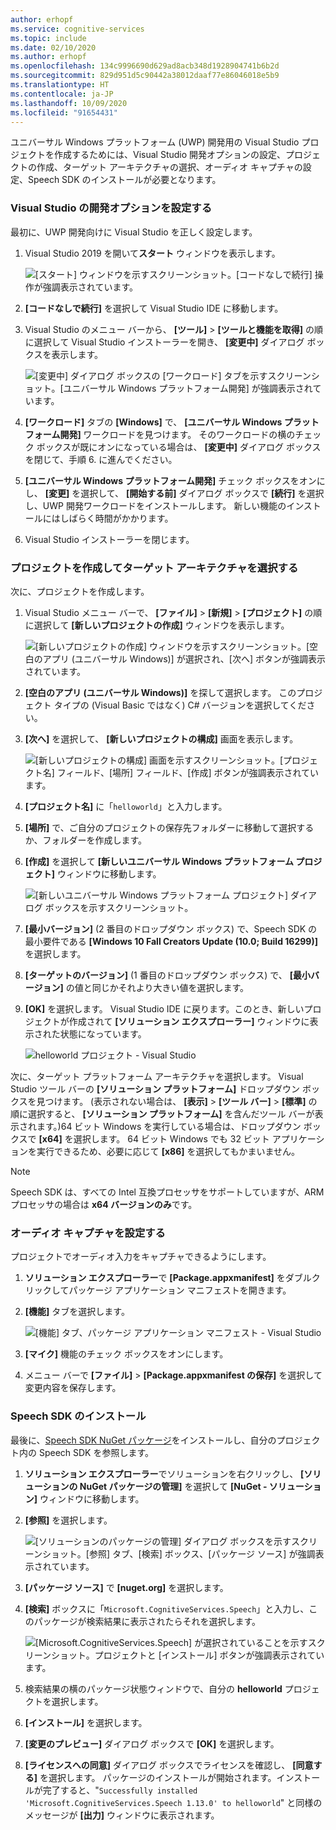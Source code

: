 ```yaml
---
author: erhopf
ms.service: cognitive-services
ms.topic: include
ms.date: 02/10/2020
ms.author: erhopf
ms.openlocfilehash: 134c9996690d629ad8acb348d1928904741b6b2d
ms.sourcegitcommit: 829d951d5c90442a38012daaf77e86046018e5b9
ms.translationtype: HT
ms.contentlocale: ja-JP
ms.lasthandoff: 10/09/2020
ms.locfileid: "91654431"
---
```

ユニバーサル Windows プラットフォーム (UWP) 開発用の Visual Studio プロジェクトを作成するためには、Visual Studio 開発オプションの設定、プロジェクトの作成、ターゲット アーキテクチャの選択、オーディオ キャプチャの設定、Speech SDK のインストールが必要となります。

### <a name="set-up-visual-studio-development-options"></a>Visual Studio の開発オプションを設定する

最初に、UWP 開発向けに Visual Studio を正しく設定します。

1. Visual Studio 2019 を開いて**スタート** ウィンドウを表示します。

   ![[スタート] ウィンドウを示すスクリーンショット。[コードなしで続行] 操作が強調表示されています。](../articles/cognitive-services/Speech-Service/media/sdk/vs-enable-uwp-start-window.png)

1. **[コードなしで続行]** を選択して Visual Studio IDE に移動します。

1. Visual Studio のメニュー バーから、 **[ツール]**  >  **[ツールと機能を取得]** の順に選択して Visual Studio インストーラーを開き、 **[変更中]** ダイアログ ボックスを表示します。

   ![[変更中] ダイアログ ボックスの [ワークロード] タブを示すスクリーンショット。[ユニバーサル Windows プラットフォーム開発] が強調表示されています。](../articles/cognitive-services/Speech-Service/media/sdk/vs-enable-uwp-workload.png)

1. **[ワークロード]** タブの **[Windows]** で、 **[ユニバーサル Windows プラットフォーム開発]** ワークロードを見つけます。 そのワークロードの横のチェック ボックスが既にオンになっている場合は、 **[変更中]** ダイアログ ボックスを閉じて、手順 6. に進んでください。

1. **[ユニバーサル Windows プラットフォーム開発]** チェック ボックスをオンにし、 **[変更]** を選択して、 **[開始する前]** ダイアログ ボックスで **[続行]** を選択し、UWP 開発ワークロードをインストールします。 新しい機能のインストールにはしばらく時間がかかります。

1. Visual Studio インストーラーを閉じます。

### <a name="create-the-project-and-select-the-target-architecture"></a>プロジェクトを作成してターゲット アーキテクチャを選択する

次に、プロジェクトを作成します。

1. Visual Studio メニュー バーで、 **[ファイル]**  >  **[新規]**  >  **[プロジェクト]** の順に選択して **[新しいプロジェクトの作成]** ウィンドウを表示します。

   ![[新しいプロジェクトの作成] ウィンドウを示すスクリーンショット。[空白のアプリ (ユニバーサル Windows)] が選択され、[次へ] ボタンが強調表示されています。](../articles/cognitive-services/Speech-Service/media/sdk/vs-enable-uwp-create-new-project.png)

1. **[空白のアプリ (ユニバーサル Windows)]** を探して選択します。 このプロジェクト タイプの (Visual Basic ではなく) C# バージョンを選択してください。

1. **[次へ]** を選択して、 **[新しいプロジェクトの構成]** 画面を表示します。

   ![[新しいプロジェクトの構成] 画面を示すスクリーンショット。[プロジェクト名] フィールド、[場所] フィールド、[作成] ボタンが強調表示されています。](../articles/cognitive-services/Speech-Service/media/sdk/vs-enable-uwp-configure-your-new-project.png)

1. **[プロジェクト名]** に「`helloworld`」と入力します。

1. **[場所]** で、ご自分のプロジェクトの保存先フォルダーに移動して選択するか、フォルダーを作成します。

1. **[作成]** を選択して **[新しいユニバーサル Windows プラットフォーム プロジェクト]** ウィンドウに移動します。

   ![[新しいユニバーサル Windows プラットフォーム プロジェクト] ダイアログ ボックスを示すスクリーンショット。](../articles/cognitive-services/Speech-Service/media/sdk/qs-csharp-uwp-02-new-uwp-project.png)

1. **[最小バージョン]** (2 番目のドロップダウン ボックス) で、Speech SDK の最小要件である **[Windows 10 Fall Creators Update (10.0; Build 16299)]** を選択します。

1. **[ターゲットのバージョン]** (1 番目のドロップダウン ボックス) で、 **[最小バージョン]** の値と同じかそれより大きい値を選択します。

1. **[OK]** を選択します。 Visual Studio IDE に戻ります。このとき、新しいプロジェクトが作成されて **[ソリューション エクスプローラー]** ウィンドウに表示された状態になっています。

   ![helloworld プロジェクト - Visual Studio](../articles/cognitive-services/Speech-Service/media/sdk/vs-enable-uwp-helloworld.png)

次に、ターゲット プラットフォーム アーキテクチャを選択します。 Visual Studio ツール バーの **[ソリューション プラットフォーム]** ドロップダウン ボックスを見つけます。 (表示されない場合は、 **[表示]**  >  **[ツール バー]**  >  **[標準]** の順に選択すると、 **[ソリューション プラットフォーム]** を含んだツール バーが表示されます。)64 ビット Windows を実行している場合は、ドロップダウン ボックスで **[x64]** を選択します。 64 ビット Windows でも 32 ビット アプリケーションを実行できるため、必要に応じて **[x86]** を選択してもかまいません。

> [!NOTE]
> Speech SDK は、すべての Intel 互換プロセッサをサポートしていますが、ARM プロセッサの場合は **x64 バージョンのみ**です。

### <a name="set-up-audio-capture"></a>オーディオ キャプチャを設定する

プロジェクトでオーディオ入力をキャプチャできるようにします。

1. **ソリューション エクスプローラー**で **[Package.appxmanifest]** をダブルクリックしてパッケージ アプリケーション マニフェストを開きます。

1. **[機能]** タブを選択します。

   ![[機能] タブ、パッケージ アプリケーション マニフェスト - Visual Studio](../articles/cognitive-services/Speech-Service/media/sdk/qs-csharp-uwp-07-capabilities.png)

1. **[マイク]** 機能のチェック ボックスをオンにします。

1. メニュー バーで **[ファイル]**  >  **[Package.appxmanifest の保存]** を選択して変更内容を保存します。

### <a name="install-the-speech-sdk"></a>Speech SDK のインストール

最後に、[Speech SDK NuGet パッケージ](https://aka.ms/csspeech/nuget)をインストールし、自分のプロジェクト内の Speech SDK を参照します。

1. **ソリューション エクスプローラー**でソリューションを右クリックし、 **[ソリューションの NuGet パッケージの管理]** を選択して **[NuGet - ソリューション]** ウィンドウに移動します。

1. **[参照]** を選択します。

   ![[ソリューションのパッケージの管理] ダイアログ ボックスを示すスクリーンショット。[参照] タブ、[検索] ボックス、[パッケージ ソース] が強調表示されています。](../articles/cognitive-services/Speech-Service/media/sdk/vs-enable-uwp-nuget-solution-browse.png)

1. **[パッケージ ソース]** で **[nuget.org]** を選択します。

1. **[検索]** ボックスに「`Microsoft.CognitiveServices.Speech`」と入力し、このパッケージが検索結果に表示されたらそれを選択します。

   ![[Microsoft.CognitiveServices.Speech] が選択されていることを示すスクリーンショット。プロジェクトと [インストール] ボタンが強調表示されています。](../articles/cognitive-services/Speech-Service/media/sdk/qs-csharp-uwp-05-nuget-install-1.0.0.png)

1. 検索結果の横のパッケージ状態ウィンドウで、自分の **helloworld** プロジェクトを選択します。

1. **[インストール]** を選択します。

1. **[変更のプレビュー]** ダイアログ ボックスで **[OK]** を選択します。

1. **[ライセンスへの同意]** ダイアログ ボックスでライセンスを確認し、 **[同意する]** を選択します。 パッケージのインストールが開始されます。インストールが完了すると、"`Successfully installed 'Microsoft.CognitiveServices.Speech 1.13.0' to helloworld`" と同様のメッセージが **[出力]** ウィンドウに表示されます。
